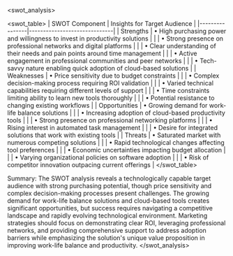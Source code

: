 <swot_analysis>

<swot_table>
| SWOT Component | Insights for Target Audience |
|----------------|------------------------------|
| Strengths      | • High purchasing power and willingness to invest in productivity solutions |
|                | • Strong presence on professional networks and digital platforms |
|                | • Clear understanding of their needs and pain points around time management |
|                | • Active engagement in professional communities and peer networks |
|                | • Tech-savvy nature enabling quick adoption of cloud-based solutions |
| Weaknesses     | • Price sensitivity due to budget constraints |
|                | • Complex decision-making process requiring ROI validation |
|                | • Varied technical capabilities requiring different levels of support |
|                | • Time constraints limiting ability to learn new tools thoroughly |
|                | • Potential resistance to changing existing workflows |
| Opportunities  | • Growing demand for work-life balance solutions |
|                | • Increasing adoption of cloud-based productivity tools |
|                | • Strong presence on professional networking platforms |
|                | • Rising interest in automated task management |
|                | • Desire for integrated solutions that work with existing tools |
| Threats        | • Saturated market with numerous competing solutions |
|                | • Rapid technological changes affecting tool preferences |
|                | • Economic uncertainties impacting budget allocation |
|                | • Varying organizational policies on software adoption |
|                | • Risk of competitor innovation outpacing current offerings |
</swot_table>

Summary: The SWOT analysis reveals a technologically capable target audience with strong purchasing potential, though price sensitivity and complex decision-making processes present challenges. The growing demand for work-life balance solutions and cloud-based tools creates significant opportunities, but success requires navigating a competitive landscape and rapidly evolving technological environment. Marketing strategies should focus on demonstrating clear ROI, leveraging professional networks, and providing comprehensive support to address adoption barriers while emphasizing the solution's unique value proposition in improving work-life balance and productivity.
</swot_analysis>